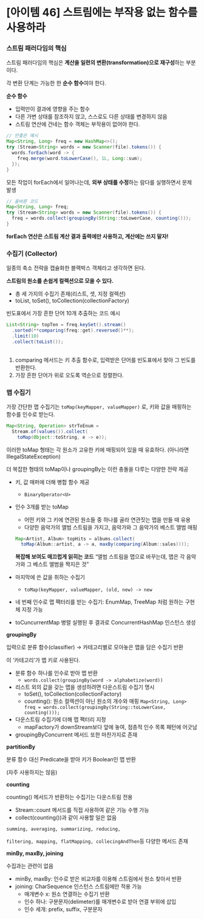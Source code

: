 # [아이템 46] 스트림에는 부작용 없는 함수를 사용하라

### 스트림 패러다임의 핵심

스트림 패러다임의 핵심은 **계산을 일련의 변환(transformation)으로 재구성**하는 부분이다.

각 변환 단계는 가능한 한 **순수 함수**여야 한다.

**순수 함수**

- 입력만이 결과에 영향을 주는 함수
- 다른 가변 상태를 참조하지 않고, 스스로도 다른 상태를 변경하지 않음
- 스트림 연산에 건네는 함수 객체는 부작용이 없어야 한다.

```java
// 안좋은 예시
Map<String, Long> freq = new HashMap<>();
try (Stream<String> words = new Scanner(file).tokens()) {
  words.forEach(word -> {
    freq.merge(word.toLowerCase(), 1L, Long::sum);
  });
}
```

모든 작업이 forEach에서 일어나는데, **외부 상태를 수정**하는 람다를 실행하면서 문제 발생

```java
// 올바른 코드
Map<String, Long> freq;
try (Stream<String> words = new Scanner(file).tokens()) {
  freq = words.collect(groupingBy(String::toLowerCase, counting()));
}
```

**forEach 연산은 스트림 계산 결과 출력에만 사용하고, 계산에는 쓰지 말자!**

### 수집기 (Collector)

일종의 축소 전략을 캡슐화한 블랙박스 객체라고 생각하면 된다.

**스트림의 원소를 손쉽게 컬렉션으로 모을 수 있다.**

- 총 세 가지의 수집기 존재(리스트, 셋, 지정 컬렉션)
- toList, toSet(), toCollection(collectionFactory)

빈도표에서 가장 흔한 단어 10개 추출하는 코드 예시

```java
List<String> topTen = freq.keySet().stream()
  .sorted(**comparing(freq::get).reversed()**);
  .limit(10)
  .collect(toList());
  
```

1. comparing 메서드는 키 추출 함수로, 입력받은 단어를 빈도표에서 찾아 그 빈도를 반환한다.
2. 가장 흔한 단어가 위로 오도록 역순으로 정렬한다.

### 맵 수집기

가장 간단한 맵 수집기는 `toMap(keyMapper, valueMapper)` 로, 키와 값을 매핑하는 함수를 인수로 받는다.

```java
Map<String, Operation> strToEnum = 
  Stream.of(values()).collect(
    toMap(Object::toString, e -> e));
```

이러한 toMap 형태는 각 원소가 고유한 키에 매핑되어 있을 때 유효하다. (아니라면 IllegalStateException)

더 복잡한 형태의 toMap이나 groupingBy는 이런 충돌을 다루는 다양한 전략 제공

- 키, 값 매퍼에 더해 병합 함수 제공
    - `BinaryOperator<U>`
- 인수 3개를 받는 toMap
    - 어떤 키와 그 키에 연관된 원소들 중 하나를 골라 연관짓는 맵을 만들 때 유용
    - 다양한 음악가의 앨범 스트림을 가지고, 음악가와 그 음악가의 베스트 앨범 매핑
    
    ```java
    Map<Artist, Album> topHits = albums.collect(
      toMap(Album::artist, a -> a, maxBy(comparing(Album::sales))));
    ```
    
    **복잡해 보여도 매끄럽게 읽히는 코드**
    “앨범 스트림을 맵으로 바꾸는데, 맵은 각 음악가와 그 베스트 앨범을 짝지은 것”
    
- 마지막에 쓴 값을 취하는 수집기
    - `toMap(keyMapper, valueMapper, (old, new) -> new`
- 네 번째 인수로 맵 팩터리를 받는 수집기: EnumMap, TreeMap 처럼 원하는 구현체 지정 가능
- toCuncurrentMap 병렬 실행된 후 결과로 ConcurrentHashMap 인스턴스 생성

**groupingBy**

입력으로 분류 함수(classifier) → 카테고리별로 모아놓은 맵을 담은 수집기 반환

이 ‘카테고리’가 맵 키로 사용된다.

- 분류 함수 하나를 인수로 받아 맵 반환
    - `words.collect(groupingBy(word -> alphabetize(word))`
- 리스트 외의 값을 갖는 맵을 생성하려면 다운스트림 수집기 명시
    - toSet(), toCollection(collectionFactory)
    - counting(): 원소 컬렉션이 아닌 원소의 개수와 매핑
    `Map<String, Long> freq = words.collect(groupingBy(String::toLowerCase, counting()));`
- 다운스트림 수집기에 더해 맵 팩터리 지정
    - mapFactory가 downStream보다 앞에 놓여, 점층적 인수 목록 패턴에 어긋남
- groupingByConcurrent 메서드 또한 마찬가지로 존재

**partitionBy**

분류 함수 대신 Predicate을 받아 키가 Boolean인 맵 반환

(자주 사용하지는 않음)

**counting**

counting() 메서드가 반환하는 수집기는 다운스트림 전용

- Stream::count 메서드를 직접 사용하여 같은 기능 수행 가능
- collect(counting())과 같이 사용할 일은 없음

`summing, averaging, summarizing, reducing,` 

`filtering, mapping, flatMapping, collecingAndThen`등 다양한 메서드 존재

**minBy, maxBy, joining**

수집과는 관련이 없음

- minBy, maxBy: 인수로 받은 비교자를 이용해 스트림에서 원소 찾아서 반환
- joining: CharSequence 인스턴스 스트림에만 적용 가능
    - 매개변수 x: 원소 연결하는 수집기 반환
    - 인수 하나: 구분문자(delimeter)를 매개변수로 받아 연결 부위에 삽입
    - 인수 세개: prefix, suffix, 구분문자